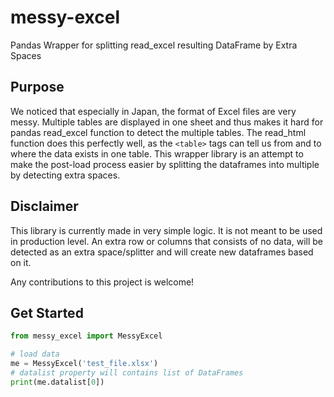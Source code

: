 # messy-excel
Pandas Wrapper for splitting read_excel resulting DataFrame by Extra Spaces

## Purpose
We noticed that especially in Japan, the format of Excel files are very messy.
Multiple tables are displayed in one sheet and thus makes it hard for pandas read_excel function to detect the multiple tables.
The read_html function does this perfectly well, as the `<table>` tags can tell us from and to where the data exists in one table.
This wrapper library is an attempt to make the post-load process easier by splitting the dataframes into multiple by detecting extra spaces.

## Disclaimer
This library is currently made in very simple logic. It is not meant to be used in production level. An extra row or columns that consists of no data, will be detected as an extra space/splitter and will create new dataframes based on it.

Any contributions to this project is welcome!

## Get Started
```python
from messy_excel import MessyExcel

# load data
me = MessyExcel('test_file.xlsx')
# datalist property will contains list of DataFrames
print(me.datalist[0])
```